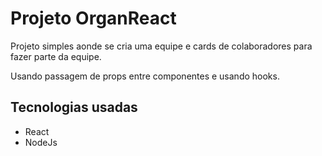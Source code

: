 # Projeto OrganReact

Projeto simples aonde se cria uma equipe e cards de colaboradores para fazer parte da equipe.

Usando passagem de props entre componentes e usando hooks.

## Tecnologias usadas

- React
- NodeJs
